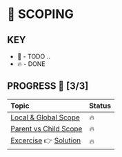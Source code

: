 # 🐺 SCOPING

## KEY
* 🚧 - TODO ..
* 🔥 - DONE

## PROGRESS 🚀 [3/3]
|  Topic       |        Status     |
| :-------------  | :------------- |
| [Local & Global Scope](./notes/local-and-global-scope.md) | 🔥 |
| [Parent vs Child Scope](./notes/parent-vs-child-scope.md) | 🔥 |
| [Excercise](./exercise/README.md) 👉 [Solution](./solution/Scope.js) | 🔥 |
